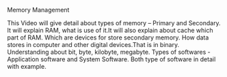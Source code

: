 Memory Management

This Video will give detail about types of memory – Primary and Secondary. 
It will explain RAM, what is use of it.It will also explain about cache which part of RAM.
Which are devices for store secondary memory.
How data stores in computer and other digital devices.That is in binary.
Understanding about bit, byte, kilobyte, megabyte.
Types of softwares - Application software and System Software.
Both type of software in detail with example.


